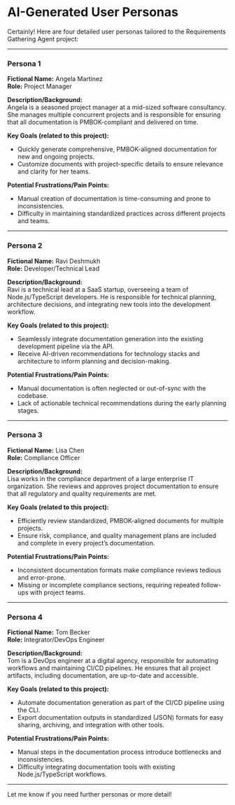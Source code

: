 # AI-Generated User Personas

Certainly! Here are four detailed user personas tailored to the Requirements Gathering Agent project:

---

### Persona 1

**Fictional Name:** Angela Martinez  
**Role:** Project Manager

**Description/Background:**  
Angela is a seasoned project manager at a mid-sized software consultancy. She manages multiple concurrent projects and is responsible for ensuring that all documentation is PMBOK-compliant and delivered on time.

**Key Goals (related to this project):**
- Quickly generate comprehensive, PMBOK-aligned documentation for new and ongoing projects.
- Customize documents with project-specific details to ensure relevance and clarity for her teams.

**Potential Frustrations/Pain Points:**
- Manual creation of documentation is time-consuming and prone to inconsistencies.
- Difficulty in maintaining standardized practices across different projects and teams.

---

### Persona 2

**Fictional Name:** Ravi Deshmukh  
**Role:** Developer/Technical Lead

**Description/Background:**  
Ravi is a technical lead at a SaaS startup, overseeing a team of Node.js/TypeScript developers. He is responsible for technical planning, architecture decisions, and integrating new tools into the development workflow.

**Key Goals (related to this project):**
- Seamlessly integrate documentation generation into the existing development pipeline via the API.
- Receive AI-driven recommendations for technology stacks and architecture to inform planning and decision-making.

**Potential Frustrations/Pain Points:**
- Manual documentation is often neglected or out-of-sync with the codebase.
- Lack of actionable technical recommendations during the early planning stages.

---

### Persona 3

**Fictional Name:** Lisa Chen  
**Role:** Compliance Officer

**Description/Background:**  
Lisa works in the compliance department of a large enterprise IT organization. She reviews and approves project documentation to ensure that all regulatory and quality requirements are met.

**Key Goals (related to this project):**
- Efficiently review standardized, PMBOK-aligned documents for multiple projects.
- Ensure risk, compliance, and quality management plans are included and complete in every project’s documentation.

**Potential Frustrations/Pain Points:**
- Inconsistent documentation formats make compliance reviews tedious and error-prone.
- Missing or incomplete compliance sections, requiring repeated follow-ups with project teams.

---

### Persona 4

**Fictional Name:** Tom Becker  
**Role:** Integrator/DevOps Engineer

**Description/Background:**  
Tom is a DevOps engineer at a digital agency, responsible for automating workflows and maintaining CI/CD pipelines. He ensures that all project artifacts, including documentation, are up-to-date and accessible.

**Key Goals (related to this project):**
- Automate documentation generation as part of the CI/CD pipeline using the CLI.
- Export documentation outputs in standardized (JSON) formats for easy sharing, archiving, and integration with other tools.

**Potential Frustrations/Pain Points:**
- Manual steps in the documentation process introduce bottlenecks and inconsistencies.
- Difficulty integrating documentation tools with existing Node.js/TypeScript workflows.

---

Let me know if you need further personas or more detail!